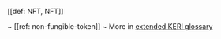 [[def: NFT, NFT]]

~ [[ref: non-fungible-token]]
~ More in <a href="https://weboftrust.github.io/WOT-terms/docs/glossary/NFT">extended KERI glossary</a>
